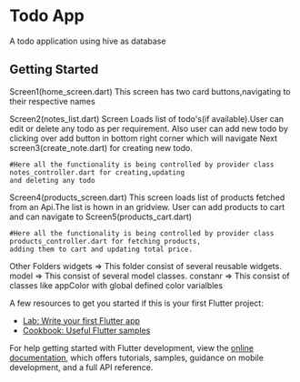 # Todo App

A todo application using hive as database

## Getting Started

Screen1(home_screen.dart)
   This screen has two card buttons,navigating to their respective names

Screen2(notes_list.dart)
    Screen Loads list of todo's(if available).User can edit or delete any todo as per requirement.
    Also user can add new todo by clicking over add button in bottom right corner which will navigate Next
    screen3(create_note.dart) for creating new todo.

    #Here all the functionality is being controlled by provider class notes_controller.dart for creating,updating
    and deleting any todo

Screen4(products_screen.dart)
    This screen loads list of products fetched from an Api.The list is hown in an gridview.
    User can add products to cart and can navigate to Screen5(products_cart.dart)

    #Here all the functionality is being controlled by provider class products_controller.dart for fetching products,
    adding them to cart and updating total price.


Other Folders
    widgets  => This folder consist of several reusable widgets.
    model    => This consist of several model classes.
    constanr => This consist of classes like appColor with global defined color varialbles  




A few resources to get you started if this is your first Flutter project:

- [Lab: Write your first Flutter app](https://docs.flutter.dev/get-started/codelab)
- [Cookbook: Useful Flutter samples](https://docs.flutter.dev/cookbook)

For help getting started with Flutter development, view the
[online documentation](https://docs.flutter.dev/), which offers tutorials,
samples, guidance on mobile development, and a full API reference.
